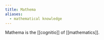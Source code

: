 ```yaml
---
title: Mathema
aliases:
  - mathematical knowledge
---
```

Mathema is the [[cognitio]] of [[mathematics]].
